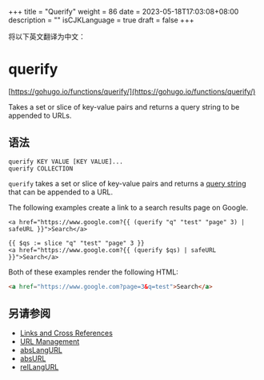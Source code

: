 +++
title = "Querify"
weight = 86
date = 2023-05-18T17:03:08+08:00
description = ""
isCJKLanguage = true
draft = false
+++

将以下英文翻译为中文：
# querify

[https://gohugo.io/functions/querify/](https://gohugo.io/functions/querify/)

Takes a set or slice of key-value pairs and returns a query string to be appended to URLs.

## 语法

```
querify KEY VALUE [KEY VALUE]...
querify COLLECTION
```

`querify` takes a set or slice of key-value pairs and returns a [query string](https://en.wikipedia.org/wiki/Query_string) that can be appended to a URL.

The following examples create a link to a search results page on Google.

```go-html-template
<a href="https://www.google.com?{{ (querify "q" "test" "page" 3) | safeURL }}">Search</a>

{{ $qs := slice "q" "test" "page" 3 }}
<a href="https://www.google.com?{{ (querify $qs) | safeURL }}">Search</a>
```

Both of these examples render the following HTML:

```html
<a href="https://www.google.com?page=3&q=test">Search</a>
```

## 另请参阅

- [Links and Cross References](https://gohugo.io/content-management/cross-references/)
- [URL Management](https://gohugo.io/content-management/urls/)
- [absLangURL](https://gohugo.io/functions/abslangurl/)
- [absURL](https://gohugo.io/functions/absurl/)
- [relLangURL](https://gohugo.io/functions/rellangurl/)
